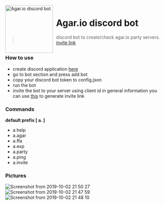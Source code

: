 <img width="150" height="150" align="left" style="float: left; margin: 0 10px 0 0;" alt="Agar.io discord bot" src="https://cdn.discordapp.com/avatars/603138922532438037/32f44588657a7ee8c539f0286441f637.webp?size=512">  

# Agar.io discord bot

> discord bot to create/check agar.io party servers. [invite link](https://discordapp.com/oauth2/authorize?client_id=603138922532438037&scope=bot&permissions=7232)

##

### How to use
* create discord application [here](https://discordapp.com/developers/applications)
* go to bot section and press add bot
* copy your discord bot token to config.json
* run the bot
* invite the bot to your server using client id in general information you can use [this](https://discordapi.com/permissions.html) to generate invite link

### Commands

**default prefix [ a. ]**

* a.help
* a.agar
* a.ffa
* a.exp
* a.party
* a.ping
* a.invite

### Pictures

![Screenshot from 2019-10-02 21 50 27](https://user-images.githubusercontent.com/48287047/66076706-ab970b00-e55e-11e9-9b8e-9e6593ab27b7.png)
![Screenshot from 2019-10-02 21 47 59](https://user-images.githubusercontent.com/48287047/66076574-6bd02380-e55e-11e9-91cf-91d65f6d2411.png)
![Screenshot from 2019-10-02 21 48 10](https://user-images.githubusercontent.com/48287047/66076589-72f73180-e55e-11e9-9c76-67721e2d5602.png)
